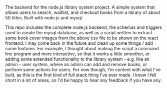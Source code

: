 <!-- Books dataset from: https://www.kaggle.com/datasets/dylanjcastillo/7k-books-with-metadata?resource=download -->
<!-- React frontend: // -->

The backend for the node.js library system project. A simple system that allows users to search, waitlist, and checkout books from a library of about 50 titles. Built with node.js and mysql.

This repo includes the complete node.js backend, the schemas and triggers used to create the mysql database, as well as a script written to extract some book cover images from the above csv file to be shown on the react frontend. I may come back in the future and clean up some things / add some features. For example, I thought about making the script a command line program and more interactive, so that it works a little smoother, or adding some extended functionality to the library system - e.g. like an admin - user system, where an admin can add and remove books, or perform some actions for users. For now though, I'm content with what I've built, as this is the first kind of full stack thing I've ever made. I know I fell short in a lot of areas, so I'd be happy to hear any feedback if you have any.
